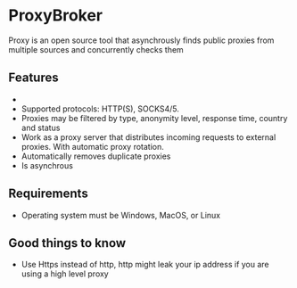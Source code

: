 # ProxyBroker

Proxy is an open source tool that asynchrously finds public proxies from multiple sources and concurrently checks them

## Features

-  
- Supported protocols: HTTP(S), SOCKS4/5.
- Proxies may be filtered by type, anonymity level, response time, country and status
- Work as a proxy server that distributes incoming requests to external proxies. With automatic proxy rotation.
- Automatically removes duplicate proxies
- Is asynchrous

## Requirements
- Operating system must be Windows, MacOS, or Linux

## Good things to know
- Use Https instead of http, http might leak your ip address if you are using a high level proxy